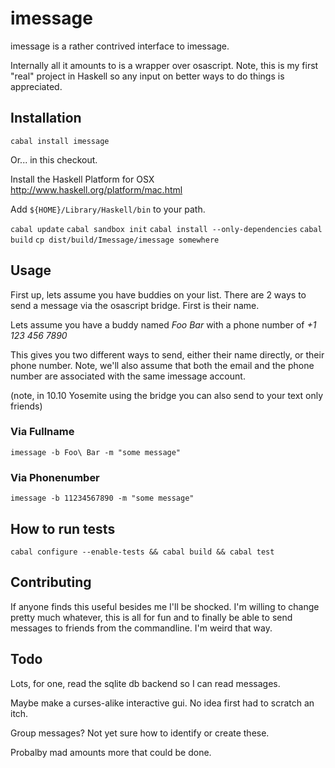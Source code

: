 # imessage

imessage is a rather contrived interface to imessage.

Internally all it amounts to is a wrapper over osascript. Note, this is my
first "real" project in Haskell so any input on better ways to do things
is appreciated.

## Installation

```cabal install imessage```

Or... in this checkout.

Install the Haskell Platform for OSX http://www.haskell.org/platform/mac.html

Add ```${HOME}/Library/Haskell/bin``` to your path.

```cabal update```
```cabal sandbox init```
```cabal install --only-dependencies```
```cabal build```
```cp dist/build/Imessage/imessage somewhere```

## Usage

First up, lets assume you have buddies on your list. There are 2 ways to
send a message via the osascript bridge. First is their name.

Lets assume you have a buddy named *Foo Bar* with a phone number of
*+1 123 456 7890*

This gives you two different ways to send, either their name directly,
or their phone number. Note, we'll also assume that both the email and the
phone number are associated with the same imessage account.

(note, in 10.10 Yosemite using the bridge you can also send to your
text only friends)

### Via Fullname

```imessage -b Foo\ Bar -m "some message"```

### Via Phonenumber

```imessage -b 11234567890 -m "some message"```

## How to run tests

```
cabal configure --enable-tests && cabal build && cabal test
```

## Contributing

If anyone finds this useful besides me I'll be shocked. I'm willing to change
pretty much whatever, this is all for fun and to finally be able to send
messages to friends from the commandline. I'm weird that way.

## Todo

Lots, for one, read the sqlite db backend so I can read messages.

Maybe make a curses-alike interactive gui. No idea first had to scratch
an itch.

Group messages? Not yet sure how to identify or create these.

Probalby mad amounts more that could be done.
